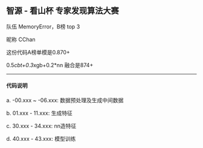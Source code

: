 ## 智源 - 看山杯 专家发现算法大赛 


队伍 MemoryError，B榜 top 3

昵称 CChan

这份代码A榜单模是0.870+

0.5*cbt+0.3*xgb+0.2*nn 融合是874+

---

#### 代码说明

a. -00.xxx ~ -06.xxx: 数据预处理及生成中间数据

b. 01.xxx - 11.xxx: 生成特征

c. 30.xxx - 34.xxx: nn造特征

d. 40.xxx - 43.xxx: 模型训练

